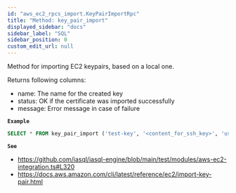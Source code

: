 ```yaml
---
id: "aws_ec2_rpcs_import.KeyPairImportRpc"
title: "Method: key_pair_import"
displayed_sidebar: "docs"
sidebar_label: "SQL"
sidebar_position: 0
custom_edit_url: null
---
```


Method for importing EC2 keypairs, based on a local one.

Returns following columns:

- name: The name for the created key
- status: OK if the certificate was imported successfully
- message: Error message in case of failure

**`Example`**

```sql TheButton[Import an EC2 keypair]="Import an EC2 keypair"
SELECT * FROM key_pair_import ('test-key', '<content_for_ssh_key>', 'us-east-1');
```

**`See`**

 - https://github.com/iasql/iasql-engine/blob/main/test/modules/aws-ec2-integration.ts#L320
 - https://docs.aws.amazon.com/cli/latest/reference/ec2/import-key-pair.html
